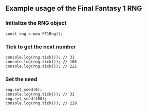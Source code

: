 ## Example usage of the Final Fantasy 1 RNG

### Initialize the RNG object
``` 
const rng = new FF1Rng();
```
 
### Tick to get the next number
 ```
console.log(rng.tick()); // 31
console.log(rng.tick()); // 166
console.log(rng.tick()); // 222
``` 

### Set the seed
```
rng.set_seed(0);
console.log(rng.tick()); // 31
rng.set_seed(100);
console.log(rng.tick()); // 229
```